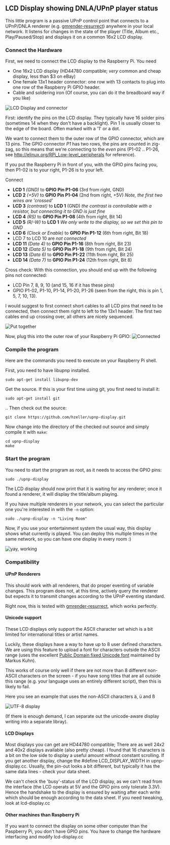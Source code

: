 LCD Display showing DNLA/UPnP player status
-------------------------------------------

This little program is a passive UPnP control point that connects to a UPnP/DNLA
renderer (e.g. [gmrender-resurrect][]) anywhere in your
local network.
It listens for changes in the state of the player (Title, Album etc.,
Play/Paused/Stop) and displays it on a common 16x2 LCD display.

### Connect the Hardware

First, we need to connect the LCD display to the Raspberry Pi.
You need
   - One 16x2 LCD display (HD44780 compatible; _very_ common and cheap display,
     less than $3 on eBay)
   - One female 13x1 header connector: one row with 13 contacts to plug into
     one row of the Raspberry Pi GPIO header.
   - Cable and soldering iron (Of course, you can do it the breadboard way
     if you like)

![LCD Display and connector][parts]

First: identify the pins on the LCD display. They typically have 16 solder pins
(sometimes 14 when they don't have a backlight). Pin 1 is usually closer to the
edge of the board. Often marked with a '1' or a dot.

We want to connect them to the outer row of the GPIO connector, which are 13
pins. The GPIO connector _P1_ has two rows, the pins are counted in
zig-zag, so this means that we're connecting to the _even_ pins (P1-02 .. P1-26,
see http://elinux.org/RPi_Low-level_peripherals for reference).

If you put the Raspberry Pi in front of you, with the GPIO pins facing you,
then P1-02 is to your right, P1-26 is to your left.

Connect
   - **LCD 1** _(GND)_ to **GPIO Pin P1-06** (3rd from right, GND)
   - **LCD 2** _(+5V)_ to **GPIO Pin P1-04** (2nd from right, +5V)
     _Note, the first two wires are 'crossed'_
   - **LCD 3** _(contrast)_ to **LCD 1** (GND)
       _the contrast is controllable with a resistor, but connecting it to GND
       is just fine_
   - **LCD 4** _(RS)_ to **GPIO Pin P1-08** (4th from right, Bit 14)
   - **LCD 5** _(R/-W)_ to **LCD 1** _We only write to the display,
      so we set this pin to GND_
   - **LCD 6** _(Clock or Enable)_ to **GPIO Pin P1-12** (6th from right, Bit 18)
   - LCD 7 to LCD 10 are _not connected_
   - **LCD 11** _(Data 4)_ to **GPIO Pin P1-16** (8th from right, Bit 23)
   - **LCD 12** _(Data 5)_ to **GPIO Pin P1-18** (9th from right, Bit 24)
   - **LCD 13** _(Data 6)_ to **GPIO Pin P1-22** (11th from right, Bit 25)
   - **LCD 14** _(Data 7)_ to **GPIO Pin P1-24** (12th from right, Bit 8)

Cross check: With this connection, you should end up with the following
pins not connected:
   - LCD Pin 7, 8, 9, 10 (and 15, 16 if it has these pins)
   - GPIO P1-02, P1-10, P1-14, P1-20, P1-26 (seen from the right, this
     is pin 1, 5, 7, 10, 13).

I would suggest to first connect short cables to all LCD pins that need to be
connected, then connect them right to left to the 13x1 header. The first two
cables end up crossing over, all others are nicely sequenced.

![Put together][soldered]

Now, plug this into the outer row of your Raspberry Pi GPIO:
![Connected][connected]

### Compile the program

Here are the commands you need to execute on your Raspberry Pi shell.

First, you need to have libupnp installed.

    sudo apt-get install libupnp-dev

Get the source. If this is your first time using git, you first need to install
it:

    sudo apt-get install git

.. Then check out the source:

    git clone https://github.com/hzeller/upnp-display.git

Now change into the directory of the checked out source and simply compile it
with `make`:
   
    cd upnp-display
    make


### Start the program

You need to start the program as root, as it needs to access the GPIO pins:

    sudo ./upnp-display

The LCD display should now print that it is waiting for any renderer;
once it found a renderer, it will display the title/album playing.

If you have multiple renderers in your network, you can select the particular
one you're interested in with the `-n` option:

    sudo ./upnp-display -n "Living Room"

Now, if you use your entertainment system the usual way, this display
shows what currently is played. You can deploy this multiple times
in the same network, so you can have one display in every room :)

![yay, working][in-operation]

### Compatibility

#### UPnP Renderers
This should work with all renderers, that do proper eventing of variable
changes. This program does not, at this time, actively query the renderer
but expects it to transmit changes according to the UPnP eventing standard.

Right now, this is tested with [gmrender-resurrect][], which works perfectly.

#### Unicode support
These LCD displays only support the ASCII character set which is a bit
limited for international titles or artist names.

Luckily, these displays have a way to have up to 8 user defined characters. We
are using this feature to upload a font for characters outside the ASCII range
(uses the excellent [Public Domain fixed Unicode font][ucs-fixed] maintained by
Markus Kuhn).

This works of course only well if there are not more than 8 different non-ASCII
characters on the screen - if you have song titles that are all outside this
range (e.g. your language uses an entirely different script), then this is likely
to fail.

Here you see an example that uses the non-ASCII characters
&auml;, &uuml; and &szlig;

![UTF-8 display][utf-8-display]

(If there is enough demand, I can separate out the unicode-aware display writing
into a separate libray).

#### LCD Displays
Most displays you can get are HD44780 compatible; There are as well
24x2 and 40x2 displays available (also pretty cheap). I found that 16
characters is a bit on the low side to display a useful amount without constant
scrolling. If you get another display, change the #define LCD_DISPLAY_WIDTH in
upnp-display.cc. Usually, the pin-out looks a bit different, but typically it
has the same data lines - check your data sheet.

We can't check the 'busy'-status of the LCD display, as we can't read from
the interface (the LCD operats at 5V and the GPIO pins only tolerate 3.3V). Hence
the handshake to the display is ensured by waiting after each write which should
be enough according to the data sheet. If you need tweaking, look at
lcd-display.cc

#### Other machines than Raspberry Pi
If you want to connect the display on some other computer
than the Paspberry Pi, you don't have GPIO pins. You have to change the hardware
interfacing and modify lcd-display.cc

[parts]: https://github.com/hzeller/upnp-display/raw/master/images/basic-connector-small.jpg
[soldered]: https://github.com/hzeller/upnp-display/raw/master/images/soldered-small.jpg
[connected]: https://github.com/hzeller/upnp-display/raw/master/images/plugged-in-small.jpg
[in-operation]: https://github.com/hzeller/upnp-display/raw/master/images/in-operation-small.jpg
[utf-8-display]: https://github.com/hzeller/upnp-display/raw/master/images/utf8-lcd-small.jpg
[gmrender-resurrect]: http://github.com/hzeller/gmrender-resurrect
[ucs-fixed]: http://www.cl.cam.ac.uk/~mgk25/ucs-fonts.html
